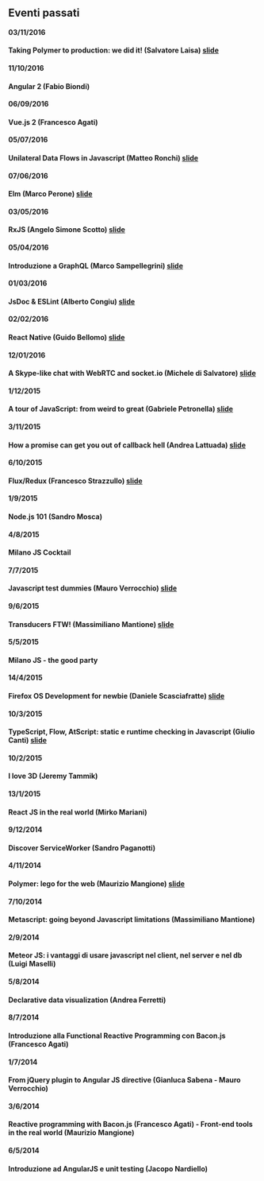 ## Eventi passati

**03/11/2016**
#### Taking Polymer to production: we did it! (Salvatore Laisa) [slide](https://docs.google.com/presentation/d/10jEeA1zEfcbjQ2R-o8rscD1Le_6GoUaE0Zpe0XhwmFM/edit#slide=id.p)

**11/10/2016**
#### Angular 2 (Fabio Biondi)

**06/09/2016**
#### Vue.js 2 (Francesco Agati)

**05/07/2016**
#### Unilateral Data Flows in Javascript (Matteo Ronchi) [slide](https://speakerdeck.com/cef62/unilateral-data-flows-in-javascript)

**07/06/2016**
#### Elm (Marco Perone) [slide](http://marcosh.github.io/presentations/2016/06/07/elm-milano-js.html#/)

**03/05/2016**
#### RxJS (Angelo Simone Scotto) [slide](https://drive.google.com/file/d/0BwEf4zUICaH7RmVDZUYyQnprNGs/view?usp=sharing)

**05/04/2016**
#### Introduzione a GraphQL (Marco Sampellegrini) [slide](http://alpacaaa.net/talks/milanojs-graphql-2016/)

**01/03/2016**
#### JsDoc & ESLint (Alberto Congiu) [slide](https://docs.google.com/presentation/d/1x843lXw8odqWoVMLTDX4xS2Tsh1vVFfQtGvuysiGRCs/edit)

**02/02/2016**
#### React Native (Guido Bellomo) [slide](http://www.slideshare.net/GuidoBellomo/umarells)

**12/01/2016**
#### A Skype-like chat with WebRTC and socket.io (Michele di Salvatore) [slide](http://www.slideshare.net/micheledisalvatore/webrt-socketio-building-a-skypelike-video-chat-with-native-javascript)

**1/12/2015**
#### A tour of JavaScript: from weird to great (Gabriele Petronella) [slide](https://speakerdeck.com/gabro/es2015-and-beyond)

**3/11/2015**
#### How a promise can get you out of callback hell (Andrea Lattuada) [slide](https://speakerdeck.com/utaal/milanojs-how-a-promise-can-get-you-out-of-callback-hell)

**6/10/2015**
#### Flux/Redux (Francesco Strazzullo) [slide](http://slides.com/francescostrazzullo/react-flux-redux-milanojs#/)

**1/9/2015**
#### Node.js 101 (Sandro Mosca)

**4/8/2015**
#### Milano JS Cocktail

**7/7/2015**
#### Javascript test dummies (Mauro Verrocchio) [slide](http://go.shr.lc/1LTVfk4)

**9/6/2015**
#### Transducers FTW! (Massimiliano Mantione) [slide](http://massimiliano-mantione.github.io/talks/MilanoJs2015Transducers/GHP/index.html#/)

**5/5/2015**
#### Milano JS - the good party

**14/4/2015**
#### Firefox OS Development for newbie (Daniele Scasciafratte) [slide](http://mte90.github.io/Talk-FFOS-Newbie)

**10/3/2015**
#### TypeScript, Flow, AtScript: static e runtime checking in Javascript (Giulio Canti) [slide](http://gcanti.github.io/slides/milanojs-10-03-2015/#/)

**10/2/2015**
#### I love 3D (Jeremy Tammik)

**13/1/2015**
#### React JS in the real world (Mirko Mariani)

**9/12/2014**
#### Discover ServiceWorker (Sandro Paganotti)

**4/11/2014**
#### Polymer: lego for the web (Maurizio Mangione) [slide](https://dl.dropboxusercontent.com/u/8168182/presentations/mijs-6-polymer/index.html)

**7/10/2014**
#### Metascript: going beyond Javascript limitations (Massimiliano Mantione)

**2/9/2014**
#### Meteor JS: i vantaggi di usare javascript nel client, nel server e nel db (Luigi Maselli)

**5/8/2014**
#### Declarative data visualization (Andrea Ferretti)

**8/7/2014**
#### Introduzione alla Functional Reactive Programming con Bacon.js (Francesco Agati)

**1/7/2014**
#### From jQuery plugin to Angular JS directive (Gianluca Sabena - Mauro Verrocchio)

**3/6/2014**
#### Reactive programming with Bacon.js (Francesco Agati) - Front-end tools in the real world (Maurizio Mangione)

**6/5/2014**
#### Introduzione ad AngularJS e unit testing (Jacopo Nardiello)
